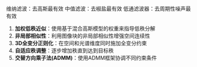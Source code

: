 维纳滤波：去高斯最有效
中值滤波：去椒盐最有效
低通滤波器：去周期性噪声最有效

1. ​**​加权低秩近似​**​：使用基于混合高斯模型的权重来指导低秩分解
2. ​**​非局部相似性​**​：利用图像块的非局部相似性增强空间连续性
3. ​**​3D全变分正则化​**​：在空间和光谱维度同时施加全变分约束
4. ​**​自适应秩调整​**​：逐步增加秩直到达到目标秩
5. ​**​交替方向乘子法(ADMM)​**​：使用ADMM框架协调不同约束条件